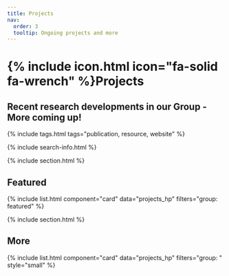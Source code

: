 ```yaml
---
title: Projects
nav:
  order: 3
  tooltip: Ongoing projects and more
---
```


# {% include icon.html icon="fa-solid fa-wrench" %}Projects

## Recent research developments in our Group - More coming up!

{% include tags.html tags="publication, resource, website" %}

{% include search-info.html %}

{% include section.html %}

## Featured

{% include list.html component="card" data="projects_hp" filters="group: featured" %}

{% include section.html %}

## More

{% include list.html component="card" data="projects_hp" filters="group: " style="small" %}
